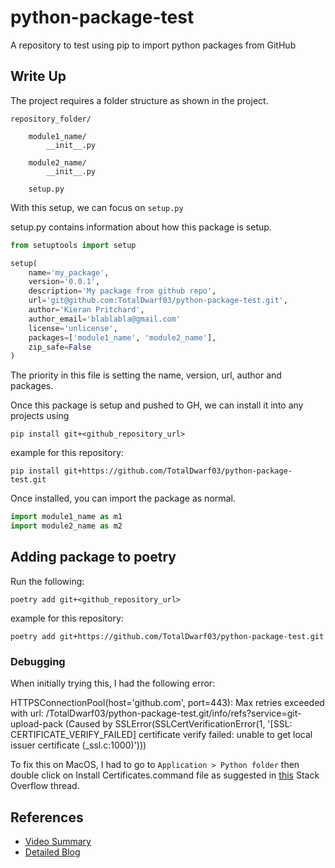 # python-package-test
A repository to test using pip to import python packages from GitHub

## Write Up
The project requires a folder structure as shown in the project.

```
repository_folder/
    
    module1_name/
        __init__.py
    
    module2_name/
        __init__.py
    
    setup.py
```

With this setup, we can focus on ```setup.py```

setup.py contains information about how this package is setup.

```python
from setuptools import setup

setup(
    name='my_package',
    version='0.0.1',
    description='My package from github repo',
    url='git@github.com:TotalDwarf03/python-package-test.git',
    author='Kieran Pritchard',
    author_email='blablabla@gmail.com'
    license='unlicense',
    packages=['module1_name', 'module2_name'],
    zip_safe=False
)
```

The priority in this file is setting the name, version, url, author and packages.

Once this package is setup and pushed to GH, we can install it into any projects using 

```
pip install git+<github_repository_url>
```

example for this repository:

```
pip install git+https://github.com/TotalDwarf03/python-package-test.git
```

Once installed, you can import the package as normal.

```python
import module1_name as m1
import module2_name as m2
```

## Adding package to poetry

Run the following:

```
poetry add git+<github_repository_url>
```

example for this repository:

```
poetry add git+https://github.com/TotalDwarf03/python-package-test.git
```

### Debugging
When initially trying this, I had the following error:

HTTPSConnectionPool(host='github.com', port=443): Max retries exceeded with url: /TotalDwarf03/python-package-test.git/info/refs?service=git-upload-pack (Caused by SSLError(SSLCertVerificationError(1, '[SSL: CERTIFICATE_VERIFY_FAILED] certificate verify failed: unable to get local issuer certificate (_ssl.c:1000)')))

To fix this on MacOS, I had to go to ```Application > Python folder``` then double click on Install Certificates.command file as suggested in [this](https://stackoverflow.com/questions/69814872/i-receive-ssl-certificate-verify-failed-when-doing-poetry-install) Stack Overflow thread.

## References
- [Video Summary](https://www.youtube.com/watch?v=r-wwMk5faXo)
- [Detailed Blog](https://dev.to/rf_schubert/how-to-create-a-pip-package-and-host-on-private-github-repo-58pa)
